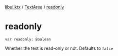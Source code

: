 [libui.ktx](../index.md) / [TextArea](index.md) / [readonly](./readonly.md)

# readonly

`var readonly: Boolean`

Whether the text is read-only or not. Defaults to `false`

